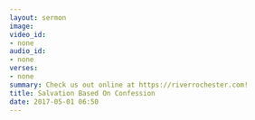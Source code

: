 ```yaml
---
layout: sermon
image: 
video_id:
- none
audio_id:
- none
verses:
- none
summary: Check us out online at https://riverrochester.com!
title: Salvation Based On Confession
date: 2017-05-01 06:50
---
```

